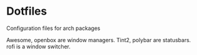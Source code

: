 # Dotfiles
Configuration files for arch packages

Awesome, openbox are window managers.
Tint2, polybar are statusbars.
rofi is a window switcher.
